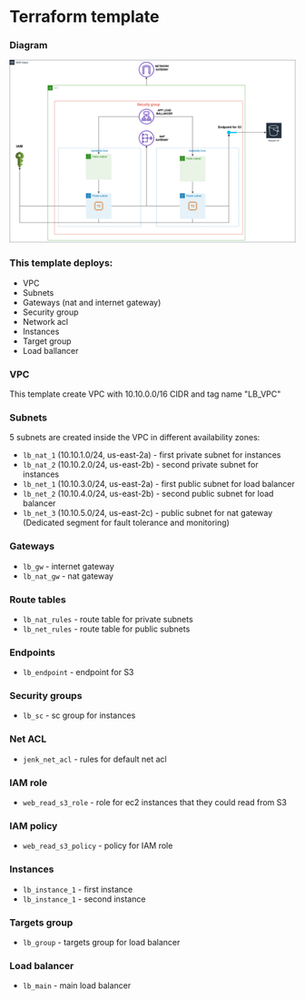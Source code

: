 # Terraform template
### Diagram
![Diagram](/terraform_task/diagram.png)

### This template deploys:
+ VPC
+ Subnets
+ Gateways (nat and internet gateway)
+ Security group
+ Network acl
+ Instances
+ Target group
+ Load ballancer

### VPC
This template create VPC with 10.10.0.0/16 CIDR and tag name "LB_VPC"  

### Subnets
5 subnets are created inside the VPC in different availability zones: 
+ ```lb_nat_1``` (10.10.1.0/24, us-east-2a) - first private subnet for instances
+ ```lb_nat_2``` (10.10.2.0/24, us-east-2b) - second private subnet for instances
+ ```lb_net_1``` (10.10.3.0/24, us-east-2a) - first public subnet for load balancer
+ ```lb_net_2``` (10.10.4.0/24, us-east-2b) - second public subnet for load balancer
+ ```lb_net_3``` (10.10.5.0/24, us-east-2c) - public subnet for nat gateway (Dedicated segment for fault tolerance and monitoring)

### Gateways
+ ```lb_gw``` - internet gateway
+ ```lb_nat_gw``` - nat gateway

### Route tables
+ ```lb_nat_rules``` - route table for private subnets
+ ```lb_net_rules``` - route table for public subnets

### Endpoints
+ ```lb_endpoint``` - endpoint for S3

### Security groups
+ ```lb_sc``` - sc group for instances

### Net ACL
+ ```jenk_net_acl``` - rules for default net acl

### IAM role
+ ```web_read_s3_role``` - role for ec2 instances that they could read from S3

### IAM policy 
+ ```web_read_s3_policy``` - policy for IAM role

### Instances
+ ```lb_instance_1``` - first instance
+ ```lb_instance_1``` - second instance

### Targets group
+ ```lb_group``` - targets group for load balancer

### Load balancer
+ ```lb_main``` - main load balancer